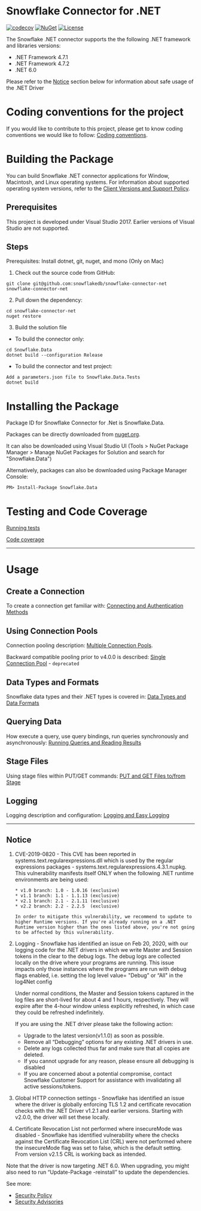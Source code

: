 # Snowflake Connector for .NET

[![codecov](https://codecov.io/github/snowflakedb/snowflake-connector-net/coverage.svg?branch=master)](https://codecov.io/github/snowflakedb/snowflake-connector-net?branch=master)
[![NuGet](https://img.shields.io/nuget/v/Snowflake.Data.svg)](https://www.nuget.org/packages/Snowflake.Data/)
[![License](https://img.shields.io/badge/License-Apache%202.0-blue.svg)](https://opensource.org/licenses/Apache-2.0)

The Snowflake .NET connector supports the the following .NET framework and libraries versions:

- .NET Framework 4.7.1
- .NET Framework 4.7.2
- .NET 6.0

Please refer to the [Notice](#notice) section below for information about safe usage of the .NET Driver

# Coding conventions for the project

If you would like to contribute to this project, please get to know coding conventions we would like to follow:
[Coding conventions](CodingConventions.md).

# Building the Package

You can build Snowflake .NET connector applications for Window, Macintosh, and Linux operating systems. For information about supported operating system versions, refer to the [Client Versions and Support Policy](https://docs.snowflake.com/release-notes/requirements).

## Prerequisites

This project is developed under Visual Studio 2017. Earlier versions of Visual Studio are not supported.

## Steps

Prerequisites: Install dotnet, git, nuget, and mono (Only on Mac)

1. Check out the source code from GitHub:

```{r, engine='bash', code_block_name}
git clone git@github.com:snowflakedb/snowflake-connector-net snowflake-connector-net
```

2. Pull down the dependency:

```{r, engine='bash', code_block_name}
cd snowflake-connector-net
nuget restore
```

3. Build the solution file
- To build the connector only:
```{r, engine='bash', code_block_name}
cd Snowflake.Data
dotnet build --configuration Release
```
- To build the connector and test project:
```
Add a parameters.json file to Snowflake.Data.Tests
dotnet build
```

# Installing the Package

Package ID for Snowflake Connector for .Net is Snowflake.Data.

Packages can be directly downloaded from [nuget.org](https://www.nuget.org/).

It can also be downloaded using Visual Studio UI (Tools > NuGet Package Manager > Manage NuGet Packages for Solution and search for "Snowflake.Data")

Alternatively, packages can also be downloaded using Package Manager Console:

```{r, engine='bash', code_block_name}
PM> Install-Package Snowflake.Data
```

# Testing and Code Coverage

[Running tests](doc/Testing.md)

[Code coverage](doc/CodeCoverage.md)

---

# Usage

## Create a Connection

To create a connection get familiar with: [Connecting and Authentication Methods](doc/Connecting.md)

## Using Connection Pools

Connection pooling description: [Multiple Connection Pools](doc/ConnectionPooling.md).

Backward compatible pooling prior to v4.0.0 is described: [Single Connection Pool](doc/ConnectionPoolingDeprecated.md) - `deprecated`

## Data Types and Formats

Snowflake data types and their .NET types is covered in: [Data Types and Data Formats](doc/DataTypes.md)

## Querying Data

How execute a query, use query bindings, run queries synchronously and asynchronously:
[Running Queries and Reading Results](doc/QueryingData.md)

## Stage Files

Using stage files within PUT/GET commands:
[PUT and GET Files to/from Stage](doc/StageFiles.md)

## Logging

Logging description and configuration:
[Logging and Easy Logging](doc/Logging.md)

---------------

## Notice

1.  CVE-2019-0820 -
    This CVE has been reported in systems.text.regularexpressions.dll which is used by the regular expressions packages - systems.text.regularexpressions.4.3.1.nupkg. This vulnerability manifests itself ONLY when the following .NET runtime environments are being used:

        * v1.0 branch: 1.0 - 1.0.16 (exclusive)
        * v1.1 branch: 1.1 - 1.1.13 (exclusive)
        * v2.1 branch: 2.1 - 2.1.11 (exclusive)
        * v2.2 branch: 2.2 - 2.2.5  (exclusive)

        In order to mitigate this vulnerability, we recommend to update to higher Runtime versions. If you're already running on a .NET Runtime version higher than the ones listed above, you're not going to be affected by this vulnerability.

2.  Logging -
    Snowflake has identified an issue on Feb 20, 2020, with our logging code for the .NET drivers in which we write Master and Session tokens in the clear to the debug logs. The debug logs are collected locally on the drive where your programs are running. This issue impacts only those instances where the programs are run with debug flags enabled, i.e. setting the log level value= "Debug” or “All" in the log4Net config

    Under normal conditions, the Master and Session tokens captured in the log files are short-lived for about 4 and 1 hours, respectively. They will expire after the 4-hour window unless explicitly refreshed, in which case they could be refreshed indefinitely.

    If you are using the .NET driver please take the following action:

    - Upgrade to the latest version(v1.1.0) as soon as possible.
    - Remove all “Debugging” options for any existing .NET drivers in use.
    - Delete any logs collected thus far and make sure that all copies are deleted.
    - If you cannot upgrade for any reason, please ensure all debugging is disabled
    - If you are concerned about a potential compromise, contact Snowflake Customer Support for assistance with invalidating all active sessions/tokens.

3.  Global HTTP connection settings -
    Snowflake has identified an issue where the driver is globally enforcing TLS 1.2 and certificate revocation checks with the .NET Driver v1.2.1 and earlier versions.
    Starting with v2.0.0, the driver will set these locally.

4.  Certificate Revocation List not performed where insecureMode was disabled -
    Snowflake has identified vulnerability where the checks against the Certificate Revocation List (CRL)
    were not performed where the insecureMode flag was set to false, which is the default setting.
    From version v2.1.5 CRL is working back as intended.

Note that the driver is now targeting .NET 6.0. When upgrading, you might also need to run “Update-Package -reinstall” to update the dependencies.

See more:
* [Security Policy](SECURITY.md)
* [Security Advisories](/security/advisories)

